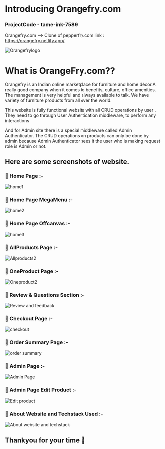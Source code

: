 # Introducing Orangefry.com

### ProjectCode - tame-ink-7589

Orangefry.com --> Clone of pepperfry.com
link : https://orangefry.netlify.app/

![Orangefrylogo](https://user-images.githubusercontent.com/112753481/213991299-a2c6fe60-d6e2-4238-b8e2-552d61519352.png)

# What is OrangeFry.com??

Orangefry is an Indian online marketplace for furniture and home décor.A really good company when it comes to benefits, culture, office amenities. The management is very helpful and always available to talk. We have variety of furniture products from all over the world.

This website is fully functional website with all CRUD operations by user .
They need to go through User Authentication middleware, to perform any interactions

And for Admin site there is a special middleware called Admin Authenticator.
The CRUD operations on products can only be done by admin because Admin Authenticator sees it the user who is making request role is Admin or not.

## Here are some screenshots of website.

### 🍊 Home Page :-

![home1](https://user-images.githubusercontent.com/112753481/213990182-6f5288f8-30e3-472f-a453-a271c138334e.jpg)

### 🍊 Home Page MegaMenu :-

![home2](https://user-images.githubusercontent.com/112753481/213990270-1494ad27-18a0-4cf0-bca6-28942ff2b9e8.jpg)

### 🍊 Home Page Offcanvas :-

![home3](https://user-images.githubusercontent.com/112753481/213990333-f401dc57-b91f-47f3-97b8-f104091af258.jpg)

### 🍊 AllProducts Page :-

![Allproducts2](https://user-images.githubusercontent.com/112753481/213993221-766f7f69-e258-4074-9114-5bdc476bc411.jpg)

### 🍊 OneProduct Page :-

![Oneproduct2](https://user-images.githubusercontent.com/112753481/213993265-6bb7a67f-ae6e-4cab-842e-14531cbbabda.jpg)

### 🍊 Review & Questions Section :-

![Review and feedback](https://user-images.githubusercontent.com/112753481/213990478-29c481d9-51c3-447c-ac94-b1e2b5708b9d.jpg)

### 🍊 Checkout Page :-

![checkout](https://user-images.githubusercontent.com/112753481/213990509-38ddfede-59c1-411b-884b-dfb83473ce04.jpg)

### 🍊 Order Summary Page :-

![order summary](https://user-images.githubusercontent.com/112753481/213990553-87debb1c-9fd8-4e0e-b6dd-2fdb4e533c11.jpg)

### 🍊 Admin Page :-

![Admin Page](https://user-images.githubusercontent.com/112753481/213990597-75e9630e-ac2f-4f2c-9683-01849960d780.jpg)

### 🍊 Admin Page Edit Product :-

![Edit product](https://user-images.githubusercontent.com/112753481/213990656-ddddba9a-fa49-4148-ade6-ba958d0c3adf.jpg)

### 🍊 About Website and Techstack Used :-

![About website and techstack](https://user-images.githubusercontent.com/112753481/213990703-87e08992-e1ed-4b2e-8850-1e3466217063.jpg)

## Thankyou for your time 💝
